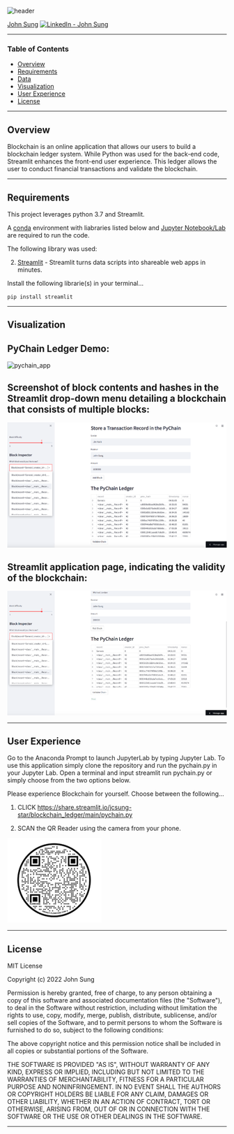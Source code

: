 ![header](https://capsule-render.vercel.app/api?type=waving&color=gradient&width=1000&height=200&section=header&text=Blockchain%20Ledger%20&fontSize=30&fontColor=black)

<!-- header is made with: https://github.com/kyechan99/capsule-render -->

[John Sung](https://linkedin.com/in/john-sung-3675569) [<img src="https://cdn2.auth0.com/docs/media/connections/linkedin.png" alt="LinkedIn -  John Sung" width=15/>](https://linkedin.com/in/john-sung-3675569/)
                                 

---

### Table of Contents

* [Overview](#overview)
* [Requirements](#requirements)
* [Data](#data)
* [Visualization](#visualization)
* [User Experience](#user-experience)
* [License](#license)  

---

## Overview

Blockchain is an online application that allows our users to build a blockchain ledger system. While Python was used for the back-end code, Streamlit enhances the front-end user experience. This ledger allows the user to conduct financial transactions and validate the blockchain. 

---

## Requirements


This project leverages python 3.7 and Streamlit.

A [conda](https://docs.conda.io/en/latest/) environment with liabraries listed below and [Jupyter Notebook/Lab](https://jupyter.org/) are required to run the code.

The following library was used:

2. [Streamlit](https://streamlit.io/) - Streamlit turns data scripts into shareable web apps in minutes.


Install the following librarie(s) in your terminal...

    pip install streamlit
 
---

## Visualization

## PyChain Ledger Demo:
![pychain_app](images/pychain_ledger_demo.GIF)

## Screenshot of block contents and hashes in the Streamlit drop-down menu detailing a blockchain that consists of multiple blocks:
![block_inspector](images/block_inspector.PNG)

## Streamlit application page, indicating the validity of the blockchain:
![blockchain_is_valid](images/validate_blockchain.PNG)

---

## User Experience

Go to the Anaconda Prompt to launch JupyterLab by typing Jupyter Lab. To use this application simply clone the repository and run the pychain.py in your Jupyter Lab. Open a terminal and input streamlit run pychain.py or simply choose from the two options below.

Please experience Blockchain for yourself. Choose between the following... 

1) CLICK https://share.streamlit.io/jcsung-star/blockchain_ledger/main/pychain.py

2) SCAN the QR Reader using the camera from your phone. 

![QR_Code](images/qr_code.PNG)


---

## License

MIT License

Copyright (c) 2022 John Sung

Permission is hereby granted, free of charge, to any person obtaining a copy
of this software and associated documentation files (the "Software"), to deal
in the Software without restriction, including without limitation the rights
to use, copy, modify, merge, publish, distribute, sublicense, and/or sell
copies of the Software, and to permit persons to whom the Software is
furnished to do so, subject to the following conditions:

The above copyright notice and this permission notice shall be included in all
copies or substantial portions of the Software.

THE SOFTWARE IS PROVIDED "AS IS", WITHOUT WARRANTY OF ANY KIND, EXPRESS OR
IMPLIED, INCLUDING BUT NOT LIMITED TO THE WARRANTIES OF MERCHANTABILITY,
FITNESS FOR A PARTICULAR PURPOSE AND NONINFRINGEMENT. IN NO EVENT SHALL THE
AUTHORS OR COPYRIGHT HOLDERS BE LIABLE FOR ANY CLAIM, DAMAGES OR OTHER
LIABILITY, WHETHER IN AN ACTION OF CONTRACT, TORT OR OTHERWISE, ARISING FROM,
OUT OF OR IN CONNECTION WITH THE SOFTWARE OR THE USE OR OTHER DEALINGS IN THE
SOFTWARE.

---

